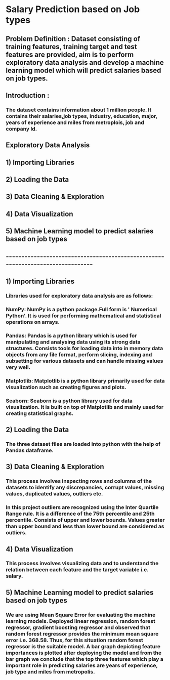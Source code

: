 # Salary Prediction based on Job types 

## Problem Definition : Dataset consisting of training features, training target and test features are provided, aim is to perform exploratory data analysis and develop a machine learning model which will predict salaries based on job types.

## Introduction :
### The dataset contains information about 1 million people. It contains their salaries,job types, industry, education, major, years of experience and miles from metroplois, job and company Id.

## Exploratory Data Analysis

## 1) Importing Libraries
## 2) Loading the Data
## 3) Data Cleaning & Exploration
## 4) Data Visualization
## 5) Machine Learning model to predict salaries based on job types

## -------------------------------------------------------------------------------

## 1) Importing Libraries 
### Libraries used for exploratory data analysis are as follows:
### NumPy: NumPy is a python package.Full form is ' Numerical Python'. It is used for performing mathematical and statistical operations on arrays.
### Pandas: Pandas is a python library which is used for manipulating and analysing data using its strong data structures. Consists tools for loading data into in memory data objects from any file format, perform slicing, indexing and subsetting for various datasets and can handle missing values very well.
### Matplotlib: Matplotlib is a python library primarily used for data visualization such as creating figures and plots.
### Seaborn: Seaborn is a python library used for data visualization. It is built on top of Matplotlib and mainly used for creating statistical graphs. 

## 2) Loading the Data
### The three dataset files are loaded into python with the help of Pandas dataframe.

## 3) Data Cleaning & Exploration
### This process involves inspecting rows and columns of the datasets to identify any discrepancies, corrupt values, missing values, duplicated values, outliers etc. 
### In this project outliers are recognized using the Inter Quartile Range rule. It is a difference of the 75th percentile and 25th percentile. Consists of upper and lower bounds. Values greater than upper bound and less than lower bound are considered as outliers.

## 4) Data Visualization
### This process involves visualizing data and to understand the relation between each feature and the target variable i.e. salary.

## 5) Machine Learning model to predict salaries based on job types
### We are using Mean Square Error for evaluating the machine learning models. Deployed linear regression, random forest regressor, gradient boosting regressor and observed that random forest regressor provides the minimum mean square error i.e.  368.58. Thus, for this situation random forest regressor is the suitable model. A bar graph depicting feature importances is plotted after deploying the model and from the bar graph we  conclude that the top three features which play a important role in predicting salaries are years of experience, job type and miles from metropolis.
